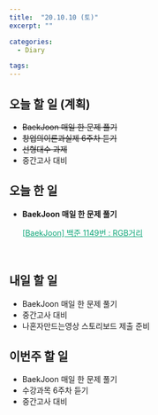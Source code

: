 ```yaml
---
title:  "20.10.10 (토)"
excerpt: ""

categories:
  - Diary

tags:
---
```


## 오늘 할 일 (계획)

- ~~BaekJoon 매일 한 문제 풀기~~
- ~~창업의이론과실제 6주차 듣기~~
- ~~선형대수 과제~~
- 중간고사 대비

## 오늘 한 일

- **BaekJoon 매일 한 문제 풀기**

  <a href="https://nam-ki-bok.github.io/baekjoon/Baek_RGB/" style="color:#0FA678">[BaekJoon] 백준 1149번 : RGB거리</a>

  <br>

## 내일 할 일

- BaekJoon 매일 한 문제 풀기
- 중간고사 대비
- 나혼자만드는영상 스토리보드 제출 준비

## 이번주 할 일

- BaekJoon 매일 한 문제 풀기
- 수강과목 6주차 듣기
- 중간고사 대비

<br>